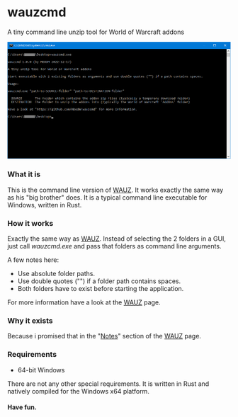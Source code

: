 # wauzcmd
A tiny command line unzip tool for World of Warcraft addons 

![WAUZ](screenshot.png)

### What it is
This is the command line version of [WAUZ](https://github.com/mbodm/wauz). It works exactly the same way as his "big brother" does. It is a typical command line executable for Windows, written in Rust.

### How it works
Exactly the same way as [WAUZ](https://github.com/mbodm/wauz). Instead of selecting the 2 folders in a GUI, just call _wauzcmd.exe_ and pass that folders as command line arguments.

A few notes here:
- Use absolute folder paths.
- Use double quotes ("") if a folder path contains spaces.
- Both folders have to exist before starting the application.

For more information have a look at the [WAUZ](https://github.com/mbodm/wauz) page.

### Why it exists
Because i promised that in the "[Notes](https://github.com/mbodm/wauz#notes)" section of the [WAUZ](https://github.com/mbodm/wauz) page.

### Requirements

- 64-bit Windows

There are not any other special requirements. It is written in Rust and natively compiled for the Windows x64 platform.

#### Have fun.

